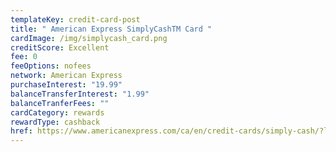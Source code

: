 ```yaml
---
templateKey: credit-card-post
title: " American Express SimplyCashTM Card "
cardImage: /img/simplycash_card.png
creditScore: Excellent
fee: 0
feeOptions: nofees
network: American Express
purchaseInterest: "19.99"
balanceTransferInterest: "1.99"
balanceTranferFees: ""
cardCategory: rewards
rewardType: cashback
href: https://www.americanexpress.com/ca/en/credit-cards/simply-cash/?linknav=ca-en-amex-cardshop-allcards-image-simplyCashCard-fc&cpid=100186460
---
```

